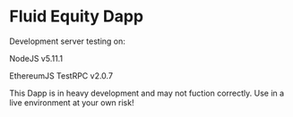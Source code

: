 # Fluid Equity Dapp

Development server testing on:

NodeJS  v5.11.1

EthereumJS TestRPC v2.0.7

This Dapp is in heavy development and may not fuction correctly. Use in a live environment at your own risk!
